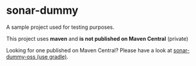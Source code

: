 # sonar-dummy

A sample project used for testing purposes.

This project uses **maven** and **is not published on Maven Central** (private)

Looking for one published on Maven Central?
Please have a look at [sonar-dummy-oss (use gradle)](https://github.com/SonarSource/sonar-dummy-oss).
